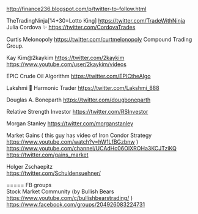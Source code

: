  
 http://finance236.blogspot.com/p/twitter-to-follow.html     
 
 
 
TheTradingNinja[14+30=Lotto King]    https://twitter.com/TradeWithNinja       
Julia Cordova ✨  https://twitter.com/CordovaTrades     

Curtis Melonopoly  https://twitter.com/curtmelonopoly Compound Trading Group.     

Kay Kim@2kaykim  https://twitter.com/2kaykim     https://www.youtube.com/user/2kaykim/videos     

EPIC Crude Oil Algorithm  https://twitter.com/EPICtheAlgo      

Lakshmi 🥰 Harmonic Trader    https://twitter.com/Lakshmi_888      
 
Douglas A. Boneparth   https://twitter.com/dougboneparth     

Relative Strength Investor https://twitter.com/RSInvestor     
 
Morgan Stanley  https://twitter.com/morganstanley      

Market Gains   ( this guy has video of Iron Condor Strategy https://www.youtube.com/watch?v=hW1LfBGzbnw )       
https://www.youtube.com/channel/UCAdHc06OIXROHa3KCJTziKQ     
https://twitter.com/gains_market      

Holger Zschaepitz      
https://twitter.com/Schuldensuehner/      




===== FB groups    
Stock Market Community   (by Bullish Bears  https://www.youtube.com/c/bullishbearstrading/  )       
https://www.facebook.com/groups/204926083224731      

